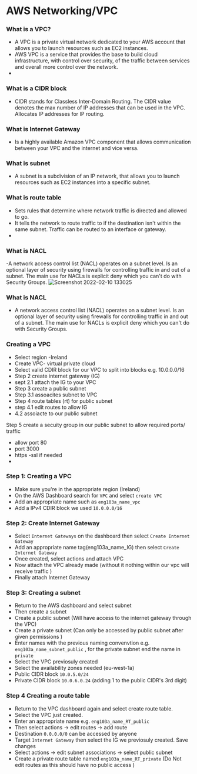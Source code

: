 # AWS Networking/VPC

### What is a VPC?
- A VPC is a private virtual network dedicated to your AWS account that allows you to launch resources such as EC2 instances.
- AWS VPC is a service that provides the base to build cloud infrastructure, with control over security, of the traffic between services and overall more control over the network.
- 
### What is a CIDR block
- CIDR stands for Classless Inter-Domain Routing. The CIDR value denotes the max number of IP addresses that can be used in the VPC. Allocates IP addresses for IP routing.
### What is Internet Gateway
- Is a highly available Amazon VPC component that allows communication between your VPC and the internet and vice versa. 
### What is subnet
- A subnet is a subdivision of an IP network, that allows you to launch resources such as EC2 instances into a specific subnet. 

### What is route table
- Sets rules that determine where network traffic is directed and allowed to go.
- It tells the network to route traffic to if the destination isn't within the same subnet. Traffic can be routed to an interface or gateway.
- 
### What is NACL
-A network access control list (NACL) operates on a subnet level. Is an optional layer of security using firewalls for controlling traffic in and out of a subnet. The main use for NACLs is explicit deny which you can't do with Security Groups.
![Screenshot 2022-02-10 133025](https://user-images.githubusercontent.com/98215575/153418064-6bc490b9-db64-4618-a56e-f3e63414fc3e.png)

### What is NACL
- A network access control list (NACL) operates on a subnet level. Is an optional layer of security using firewalls for controlling traffic in and out of a subnet. The main use for NACLs is explicit deny which you can't do with Security Groups.

### Creating a VPC

- Select region -Ireland 
- Create VPC- virtual private cloud
- Select valid CDIR block for our VPC to split into blocks e.g. 10.0.0.0/16
- Step 2 create internet gateway (IG)
- sept 2.1 attach the IG to your VPC 
- Step 3 create a public subnet
- Step 3.1 assoacites subnet to VPC
- Step 4 route tables (rt) for public subnet
- step 4.1 edit routes to allow IG
- 4.2 assoiacte to our public subnet

Step 5 create a secuity group in our public subnet to allow required ports/ traffic
- allow port 80
- port 3000
- https -ssl if needed
- 
### Step 1: Creating a VPC
- Make sure you're in the appropriate region (Ireland)
- On the AWS Dashboard search for `VPC` and select `create VPC`
- Add an appropriate name such as `eng103a_name_vpc`
- Add a IPv4 CDIR block we used `10.0.0.0/16`

### Step 2: Create Internet Gateway
- Select `Internet Gateways` on the dashboard then select `Create Internet Gateway`
- Add an appropriate name tag(eng103a_name_IG) then select `Create Internet Gateway`
- Once created, select actions and attach VPC
- Now attach the VPC already made (without it nothing within our vpc will receive traffic )
- Finally attach Internet Gateway

### Step 3: Creating a subnet
- Return to the AWS dashboard and select subnet
- Then create a subnet
- Create a public subnet (Will have access to the internet gateway through the VPC)
- Create a private subnet (Can only be accessed by public subnet after given permissions )
- Enter names with the previous naming convenvtion e.g. `eng103a_name_subnet_public` , for the private subnet end the name in `private`
- Select the VPC previosuly created 
- Select the availability zones needed (eu-west-1a)
- Public CIDR block `10.0.5.0/24`
- Private CIDR block `10.0.6.0.24` (adding 1 to the public CIDR's 3rd digit) 

### Step 4 Creating a route table
- Return to the VPC dashboard again and select create route table.
- Select the VPC just created.
- Enter an appropriate name e.g. `eng103a_name_RT_public`
- Then select actions -> edit routes -> add route
- Destination `0.0.0.0/0` can be accessed by anyone 
- Target `Internet Gateway` then select the IG we previosuly created. Save changes
- Select actions -> edit subnet associations -> select public subnet
- Create a private route table named `eng103a_name_RT_private` (Do Not edit routes as this should have no public access )

